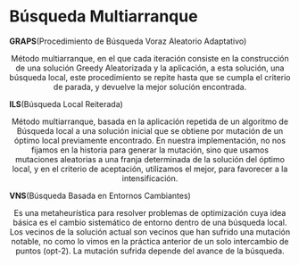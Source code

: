 # Búsqueda Multiarranque

**GRAPS**(Procedimiento de Búsqueda Voraz Aleatorio Adaptativo)
<p align="center">
	Método multiarranque, en el que cada iteración consiste en la construcción de una 
	solución Greedy Aleatorizada y la aplicación, a esta solución, una búsqueda local, este 
	procedimiento se repite hasta que se cumpla el criterio de parada, y devuelve la mejor 
	solución encontrada.
</p>



**ILS**(Búsqueda Local Reiterada)
<p align="center">
	Método multiarranque, basada en la aplicación repetida de un algoritmo de Búsqueda 
	local a una solución inicial que se obtiene por mutación de un óptimo local previamente 
	encontrado. En nuestra implementación, no nos fijamos en la historia para generar la 
	mutación, sino que usamos mutaciones aleatorias a una franja determinada de la solución del 
	óptimo local, y en el criterio de aceptación, utilizamos el mejor, para favorecer a la 
	intensificación.
</p>



**VNS**(Búsqueda Basada en Entornos Cambiantes)

<p align="center">
	Es una metaheurística para resolver problemas de optimización cuya idea básica es el 
	cambio sistemático de entorno dentro de una búsqueda local. Los vecinos de la solución actual 
	son vecinos que han sufrido una mutación notable, no como lo vimos en la práctica anterior de 
	un solo intercambio de puntos (opt-2). La mutación sufrida depende del avance de la 
	búsqueda.
</p>
